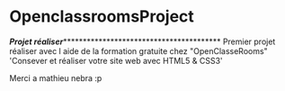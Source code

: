 # OpenclassroomsProject
*********************************************************Projet réaliser*************************************************************************************************
Premier projet réaliser avec l aide de la formation gratuite chez "OpenClasseRooms"
        'Consever et réaliser votre site web avec HTML5 & CSS3'

Merci a mathieu nebra :p
